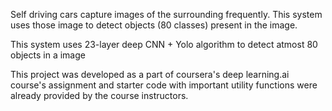 Self driving cars capture images of the surrounding frequently. This system uses those image to detect objects
(80 classes) present in the image.

This system uses 23-layer deep CNN + Yolo algorithm to detect atmost 80 objects in a image

This project was developed as a part of coursera's deep learning.ai course's assignment and starter code with important utility 
functions were already provided by the course instructors.
